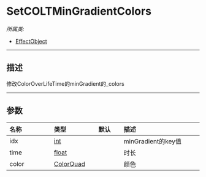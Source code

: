 # SetCOLTMinGradientColors

*所属类*:
* [EffectObject](/Api/Classes/Effect/EffectObject.md)
------------------------------------------------------------------------------------------
## 描述

修改ColorOverLifeTime的minGradient的_colors

------------------------------------------------------------------------------------------
## 参数

|<div style="width:100px">名称</div>|<div style="width:100px">类型</div>|<div style="width:50px">默认</div>|<div style="width:350px">描述</div>|
|:---|:---|:---|:---|
|idx|[int](/Api/DataType/Number.md)||minGradient的key值|
|time|[float](/Api/DataType/Number.md)||时长|
|color|[ColorQuad](/Api/DataType/ColorQuad.md)||颜色|
